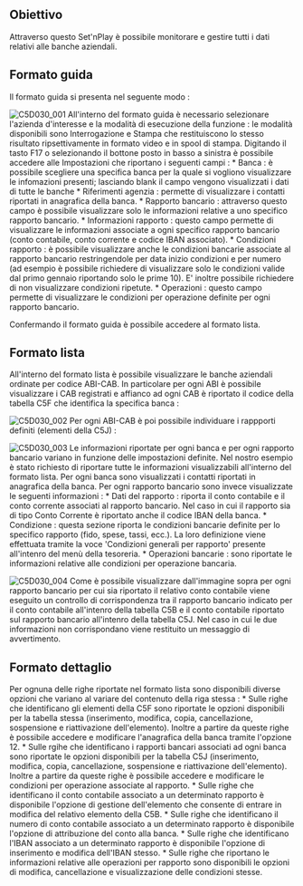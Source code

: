 ## Obiettivo
Attraverso questo Set'nPlay è possibile monitorare e gestire tutti i dati relativi alle banche aziendali.

## Formato guida
Il formato guida si presenta nel seguente modo : 

![C5D030_001](http://doc.smeup.com/immagini/MBDOC_OGG-P_C5NOXR0/C5D030_001.png)
All'interno del formato guida è necessario selezionare l'azienda d'interesse e la modalità di esecuzione della funzione :  le modalità disponibili sono Interrogazione e Stampa che restituiscono lo stesso risultato ripsettivamente in formato video e in spool di stampa.
Digitando il tasto F17 o selezionando il bottone posto in basso a sinistra è possibile accedere alle Impostazioni che riportano i seguenti campi : 
 \* Banca :  è possibile scegliere una specifica banca per la quale si vogliono visualizzare le infomazioni presenti; lasciando blank il campo vengono visualizzati i dati di tutte le banche
 \* Riferimenti agenzia :  permette di visualizzare i contatti riportati in anagrafica della banca.
 \* Rapporto bancario :  attraverso questo campo è possibile visualizzare solo le informazioni relative a uno specifico rapporto bancario.
 \* Informazioni rapporto :  questo campo permette di visualizzare le informazioni associate a ogni specifico rapporto bancario (conto contabile, conto corrente e codice IBAN associato).
 \* Condizioni rapporto :  è possibile visualizzare anche le condizioni bancarie associate al rapporto bancario restringendole per data inizio condizioni e per numero (ad esempio è possibile richiedere di visualizzare solo le condizioni valide dal primo gennaio riportando solo le prime 10). E' inoltre possibile richiedere di non visualizzare condizioni ripetute.
 \* Operazioni :  questo campo permette di visualizzare le condizioni per operazione definite per ogni rapporto bancario.

Confermando il formato guida è possibile accedere al formato lista.

## Formato lista
All'interno del formato lista è possibile visualizzare le banche aziendali ordinate per codice ABI-CAB. In particolare per ogni ABI è possibile visualizzare i CAB registrati e affianco ad ogni CAB è riportato il codice della tabella C5F che identifica la specifica banca : 

![C5D030_002](http://doc.smeup.com/immagini/MBDOC_OGG-P_C5NOXR0/C5D030_002.png)
Per ogni ABI-CAB è poi possibile individuare i rappporti definiti (elementi della C5J) : 

![C5D030_003](http://doc.smeup.com/immagini/MBDOC_OGG-P_C5NOXR0/C5D030_003.png)
Le informazioni riportate per ogni banca e per ogni rapporto bancario variano in funzione delle impostazioni definite. Nel nostro esempio è stato richiesto di riportare  tutte le informazioni visualizzabili all'interno del formato lista.
Per ogni banca sono visualizzati i contatti riportati in anagrafica della banca. Per ogni rapporto bancario sono invece visualizzate le seguenti informazioni : 
 \* Dati del rapporto :  riporta il conto contabile e il conto corrente associati al rapporto bancario. Nel caso in cui il rapporto sia di tipo Conto Corrente è riportato anche il codice IBAN della banca.
 \* Condizione :  questa sezione riporta le condizioni bancarie definite per lo specifico rapporto (fido, spese, tassi, ecc.). La loro definizione viene effettuata tramite la voce 'Condizioni generali per rapporto' presente all'intenro del menù della tesoreria.
 \* Operazioni bancarie :  sono riportate le informazioni relative alle condizioni per operazione bancaria.

![C5D030_004](http://doc.smeup.com/immagini/MBDOC_OGG-P_C5NOXR0/C5D030_004.png)
Come è possibile visualizzare dall'immagine sopra per ogni rapporto bancario per cui sia riportato il relativo conto contabile viene eseguito un controllo di corrispondenza tra il rapporto bancario indicato per il conto contabile all'intenro della tabella C5B e il conto contabile riportato sul rapporto bancario all'intenro della tabella C5J. Nel caso in cui le due informazioni non corrispondano viene restituito un messaggio di avvertimento.

## Formato dettaglio
Per ognuna delle righe riportate nel formato lista sono disponibili diverse opzioni che variano al variare del contenuto della riga stessa : 
 \* Sulle righe che identificano gli elementi della C5F sono riportate le opzioni disponibili per la tabella stessa (inserimento, modifica, copia, cancellazione, sospensione e riattivazione dell'elemento). Inoltre a partire da queste righe è possibile accedere e modificare l'anagrafica della banca tramite l'opzione 12.
 \* Sulle rgihe che identificano i rapporti bancari associati ad ogni banca sono riportate le opzioni disponibili per la tabella C5J (inserimento, modifica, copia, cancellazione, sospensione e riattivazione dell'elemento). Inoltre a partire da queste righe è possibile accedere e modificare le condizioni per operazione associate al rapporto.
 \* Sulle righe che identificano il conto contabile associato a un determinato rapporto è disponibile l'opzione di gestione dell'elemento che consente di entrare in modifica del relativo elemento della C5B.
 \* Sulle righe che identificano il numero di conto contabile associato a un determinato rapporto è disponibile l'opzione di attribuzione del conto alla banca.
 \* Sulle righe che identificano l'IBAN associato a un determinato rapporto è disponibile l'opzione di inserimento e modifica dell'IBAN stesso.
 \* Sulle righe che riportano le informazioni relative alle operazioni per rapporto sono disponibili le opzioni di modifica, cancellazione e visualizzazione delle condizioni stesse.
